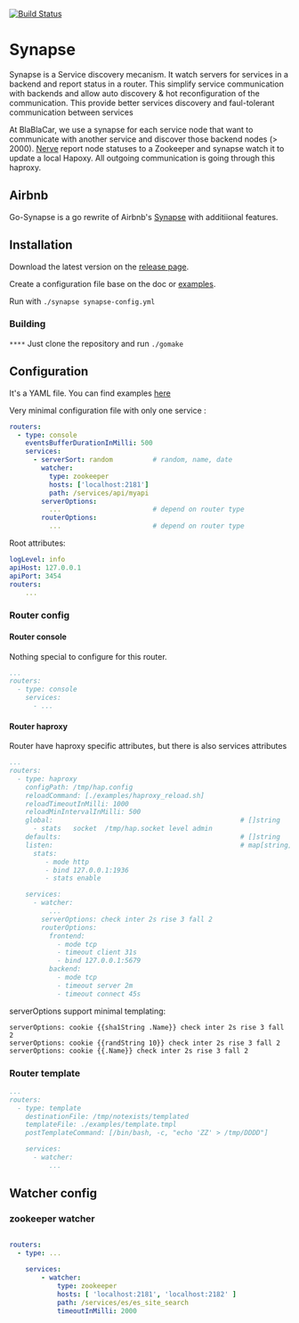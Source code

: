 [![Build Status](https://travis-ci.org/blablacar/go-synapse.png?branch=master)](https://travis-ci.org/blablacar/go-synapse)

# Synapse

Synapse is a Service discovery mecanism. It watch servers for services in a backend and report status in a router.
This simplify service communication with backends and allow auto discovery & hot reconfiguration of the communication.
This provide better services discovery and faul-tolerant communication between services

At BlaBlaCar, we use a synapse for each service node that want to communicate with another service and discover those backend nodes (> 2000). [Nerve](https://github.com/blablacar/go-nerve) report node statuses to a Zookeeper and synapse watch it to update a local Hapoxy. All outgoing communication is going through this haproxy.

## Airbnb

Go-Synapse is a go rewrite of Airbnb's [Synapse](https://github.com/airbnb/synapse) with additiional features.

## Installation

Download the latest version on the [release page](https://github.com/blablacar/go-synapse/releases).

Create a configuration file base on the doc or [examples](https://github.com/blablacar/go-synapse/tree/master/examples).

Run with `./synapse synapse-config.yml`

### Building
_`****`_
Just clone the repository and run `./gomake`


## Configuration

It's a YAML file. You can find examples [here](https://github.com/blablacar/go-synapse/tree/master/examples)

Very minimal configuration file with only one service :
```yaml
routers:
  - type: console
    eventsBufferDurationInMilli: 500
    services:
      - serverSort: random          # random, name, date
        watcher:
          type: zookeeper
          hosts: ['localhost:2181']
          path: /services/api/myapi
        serverOptions:              
          ...                       # depend on router type
        routerOptions:              
          ...                       # depend on router type
```

Root attributes:

```yaml
logLevel: info
apiHost: 127.0.0.1
apiPort: 3454
routers:
    ...
```

### Router config

#### Router console

Nothing special to configure for this router.

```yaml
...
routers:
  - type: console
    services:
      - ...
```

#### Router haproxy

Router have haproxy specific attributes, but there is also services attributes 

```yaml
...
routers:
  - type: haproxy
    configPath: /tmp/hap.config
    reloadCommand: [./examples/haproxy_reload.sh]
    reloadTimeoutInMilli: 1000
    reloadMinIntervalInMilli: 500
    global:                                               # []string
      - stats   socket  /tmp/hap.socket level admin
    defaults:                                             # []string
    listen:                                               # map[string][]string
      stats:
         - mode http
         - bind 127.0.0.1:1936
         - stats enable

    services:
      - watcher:
          ...
        serverOptions: check inter 2s rise 3 fall 2
        routerOptions:
          frontend:
            - mode tcp
            - timeout client 31s
            - bind 127.0.0.1:5679
          backend:
            - mode tcp
            - timeout server 2m
            - timeout connect 45s
```

serverOptions support minimal templating:

```
serverOptions: cookie {{sha1String .Name}} check inter 2s rise 3 fall 2
serverOptions: cookie {{randString 10}} check inter 2s rise 3 fall 2
serverOptions: cookie {{.Name}} check inter 2s rise 3 fall 2
```

### Router template

```yaml
...
routers:
  - type: template
    destinationFile: /tmp/notexists/templated
    templateFile: ./examples/template.tmpl
    postTemplateCommand: [/bin/bash, -c, "echo 'ZZ' > /tmp/DDDD"]

    services:
      - watcher:
          ...
```


## Watcher config

### zookeeper watcher

```yaml

routers:
  - type: ...

    services:
        - watcher:
            type: zookeeper
            hosts: [ 'localhost:2181', 'localhost:2182' ]
            path: /services/es/es_site_search
            timeoutInMilli: 2000
                        
```

